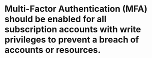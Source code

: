 # Multi-Factor Authentication (MFA) should be enabled for all subscription accounts with write privileges to prevent a breach of accounts or resources.
